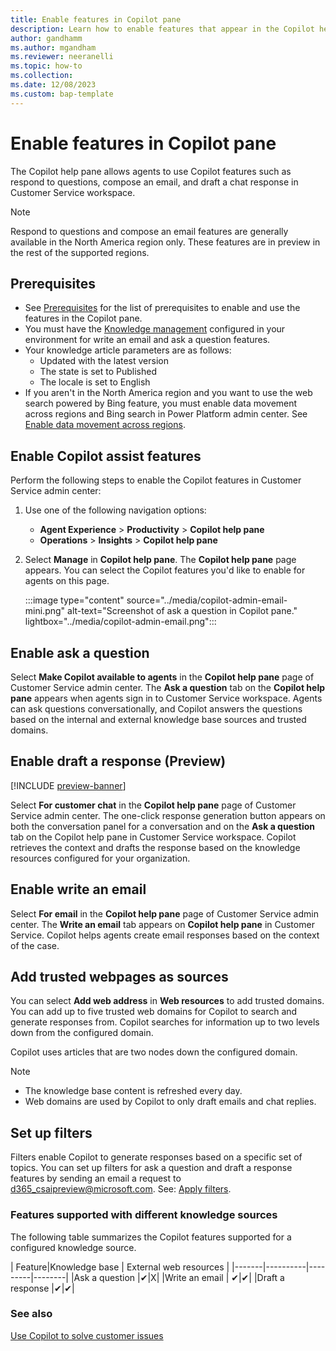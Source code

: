 ```yaml
---
title: Enable features in Copilot pane
description: Learn how to enable features that appear in the Copilot help pane to increase agent productivity in Customer Service workspace.
author: gandhamm
ms.author: mgandham
ms.reviewer: neeranelli
ms.topic: how-to 
ms.collection: 
ms.date: 12/08/2023
ms.custom: bap-template 
---
```


# Enable features in Copilot pane

The Copilot help pane allows agents to use Copilot features such as respond to questions, compose an email, and draft a chat response in Customer Service workspace.

> [!NOTE]
> Respond to questions and compose an email features are generally available in the North America region only. These features are in preview in the rest of the supported regions.

## Prerequisites

- See [Prerequisites](configure-copilot-features.md#prerequisites) for the list of prerequisites to enable and use the features in the Copilot pane.
- You must have the [Knowledge management](set-up-knowledge-management-embedded-knowledge-search.md#setup-overview) configured in your environment for write an email and ask a question features. 
- Your knowledge article parameters are as follows:
   - Updated with the latest version
   - The state is set to Published
   - The locale is set to English
- If you aren't in the North America region and you want to use the web search powered by Bing feature, you must enable data movement across regions and Bing search in Power Platform admin center. See [Enable data movement across regions](/power-platform/admin/geographical-availability-copilot).

## Enable Copilot assist features

Perform the following steps to enable the Copilot features in Customer Service admin center:

1. Use one of the following navigation options:
      - **Agent Experience** > **Productivity** > **Copilot help pane**
      - **Operations** > **Insights** > **Copilot help pane**
1. Select **Manage** in **Copilot help pane**. The **Copilot help pane** page appears. You can select the Copilot features you'd like to enable for agents on this page.

     :::image type="content" source="../media/copilot-admin-email-mini.png" alt-text="Screenshot of ask a question in Copilot pane." lightbox="../media/copilot-admin-email.png":::


## Enable ask a question

Select **Make Copilot available to agents** in the **Copilot help pane** page of Customer Service admin center. The **Ask a question** tab on the **Copilot help pane** appears when agents sign in to Customer Service workspace. Agents can ask questions conversationally, and Copilot answers the questions based on the internal and external knowledge base sources and trusted domains.

## Enable draft a response (Preview)

[!INCLUDE [preview-banner](../../../shared-content/shared/preview-includes/preview-note.md)]

Select **For customer chat** in the **Copilot help pane** page of Customer Service admin center. The one-click response generation button appears on both the conversation panel for a conversation and on the **Ask a question** tab on the Copilot help pane in Customer Service workspace. Copilot retrieves the context and drafts the response based on the knowledge resources configured for your organization.

## Enable write an email 

Select **For email** in the **Copilot help pane** page of Customer Service admin center. The **Write an email** tab appears on **Copilot help pane** in Customer Service. Copilot helps agents create email responses based on the context of the case.

## Add trusted webpages as sources

You can select **Add web address** in **Web resources** to add trusted domains. You can add up to five trusted web domains for Copilot to search and generate responses from. Copilot searches for information up to two levels down from the configured domain.

Copilot uses articles that are two nodes down the configured domain.

> [!NOTE]
> - The knowledge base content is refreshed every day.
> - Web domains are used by Copilot to only draft emails and chat replies.

## Set up filters

Filters enable Copilot to generate responses based on a specific set of topics. You can set up filters for ask a question and draft a response features by sending an email a request to d365_csaipreview@microsoft.com. See: [Apply filters](../use/use-copilot-features.md#apply-filters).

### Features supported with different knowledge sources

The following table summarizes the Copilot features supported for a configured knowledge source.

| Feature|Knowledge base | External web resources |
|-------|----------|---------|--------|
|Ask a question |✔|X|
|Write an email | ✔|✔|
|Draft a response |✔|✔|

### See also

[Use Copilot to solve customer issues](../use/use-copilot-features.md)
